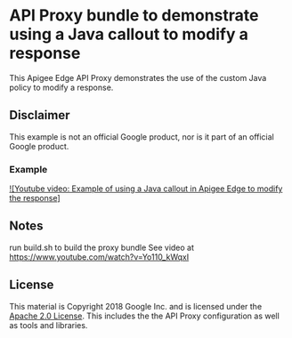 # API Proxy bundle to demonstrate using a Java callout to modify a response

This Apigee Edge API Proxy demonstrates the use of the custom Java policy to modify a response.


## Disclaimer

This example is not an official Google product, nor is it part of an official Google product.

### Example
[![Youtube video: Example of using a Java callout in Apigee Edge to modify the response]](https://www.youtube.com/watch?v=Yo110_kWqxI "Video")


## Notes

run build.sh to build the proxy bundle
See video at https://www.youtube.com/watch?v=Yo110_kWqxI


## License

This material is Copyright 2018 Google Inc. and is licensed under the [Apache 2.0
License](LICENSE). This includes the the API Proxy configuration as well as tools and libraries.